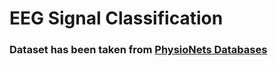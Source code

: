 # EEG Signal Classification

###  Dataset has been taken from [PhysioNets Databases](https://www.physionet.org/content/auditory-eeg/1.0.0/)
